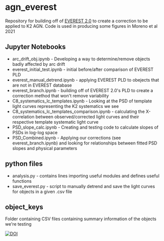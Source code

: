# agn_everest
Repository for building off of [EVEREST 2.0](https://github.com/rodluger/everest) to create a correction to be applied to K2 AGN. Code is used in producing some figures in Moreno et al 2021

## Jupyter Notebooks
* arc_drift_obj.ipynb - Developing a way to determine/remove objects badly affected by arc drift
* everest_initial_test.ipynb - initial before/after comparison of EVEREST PLD 
* everest_manual_detrend.ipynb - applying EVEREST PLD to obejects that are not in EVEREST database
* everest_branch.ipynb - building off of EVEREST 2.0's PLD to create a correction method that won't remove variability
* C8_systematics_lc_templates.ipynb - Looking at the PSD of template light curves representing the K2 systematics we see
* C8_systematics_lc_templates_comparison.ipynb - calculating the X-correlation between observed/corrected light curves and their respective template systematic light curve
* PSD_slope_calc.ipynb - Creating and testing code to calculate slopes of PSDs in log-log space
* PSD_Combined.ipynb - Applying our corrections (see everest_branch.ipynb) and looking for relationships between fitted PSD slopes and physical parameters


## python files
* analysis.py - contains lines importing useful modules and defines useful functions
* save_everest.py - script to manually detrend and save the light curves for objects in a given .csv file

## object_keys
Folder containing CSV files containing summary information of the objects we're testing

[![DOI](https://zenodo.org/badge/178912855.svg)](https://zenodo.org/badge/latestdoi/178912855)

